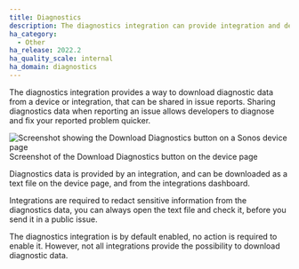 ```yaml
---
title: Diagnostics
description: The diagnostics integration can provide integration and device information for debugging purposes.
ha_category:
  - Other
ha_release: 2022.2
ha_quality_scale: internal
ha_domain: diagnostics
---
```


The diagnostics integration provides a way to download diagnostic data from
a device or integration, that can be shared in issue reports. Sharing
diagnostics data when reporting an issue allows developers to diagnose 
and fix your reported problem quicker.

<p class='img'>
<img class="no-shadow" src='/images/blog/2022-02/diagnostics.png' alt='Screenshot showing the Download Diagnostics button on a Sonos device page'>
Screenshot of the Download Diagnostics button on the device page
</p>

Diagnostics data is provided by an integration, and can be downloaded
as a text file on the device page, and from the integrations dashboard.

Integrations are required to redact sensitive information from the diagnostics
data, you can always open the text file and check it, before you send
it in a public issue.

The diagnostics integration is by default enabled, no action is required to
enable it. However, not all integrations provide the possibility to download
diagnostic data.
